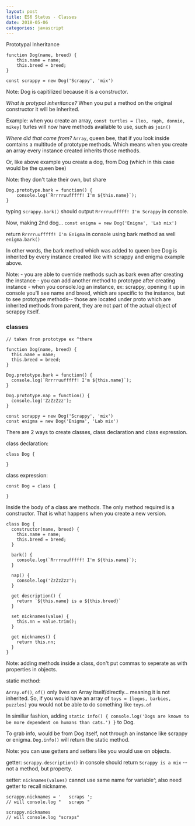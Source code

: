 ```yaml
---
layout: post
title: ES6 Status - Classes
date: 2018-05-06
categories: javascript
---
```


Prototypal Inheritance

```
function Dog(name, breed) {
	this.name = name;
	this.breed = breed;
}

const scrappy = new Dog('Scrappy', 'mix')

```

Note: Dog is capitilized because it is a constructor.

*What is protypal inheritance?* When you put a method on the original constructor it will be inherited.

Example: when you create an array, `const turtles = [leo, raph, donnie, mikey]` turles will now have methods available to use, such as `join()`

*Where did that come from?* `Array`, queen bee, that if you look inside comtains a multitude of prototype methods. Which means when you create an array every instance created inherits those methods.

Or, like above example you create a dog, from Dog (which in this case would be the queen bee)

Note: they don't take their own, but share

```
Dog.prototype.bark = function() {
	console.log(`Rrrrruufffff! I'm ${this.name}`);
}

```
typing `scrappy.bark()` should output `Rrrrruufffff! I'm Scrappy` in console.

Now, making 2nd dog...
`const enigma = new Dog('Enigma', 'Lab mix')`

return `Rrrrruufffff! I'm Enigma` in console using bark method as well `enigma.bark()`

In other words, the bark method which was added to queen bee Dog is inherited by every instance created like with scrappy and enigma example above.

Note:
	- you are able to override methods such as bark even after creating the instance
	- you can add another method to prototype after creating instance 
	- when you console.log an instance, ex: scrappy, opening it up in console you'll see name and breed, which are specific to the instance, but to see prototype methods-- those are located under proto which are inherited methods from parent, they are not part of the actual object of scrappy itself.

### classes

```
// taken from prototype ex ^there

function Dog(name, breed) {
  this.name = name;
  this.breed = breed;
}

Dog.prototype.bark = function() {
  console.log(`Rrrrruufffff! I'm ${this.name}`);
}

Dog.prototype.nap = function() {
  console.log('ZzZzZzz');
}

const scrappy = new Dog('Scrappy', 'mix')
const enigma = new Dog('Enigma', 'Lab mix')
```

There are 2 ways to create classes, class declaration and class expression.

class declaration:
```
class Dog {

}

```

class expression:
```
const Dog = class {

}

```

Inside the body of a class are methods. The only method required is a constructor. That is what happens when you create a new version.
```
class Dog {
  constructor(name, breed) {
    this.name = name;
    this.breed = breed;
  }

  bark() {
    console.log(`Rrrrruufffff! I'm ${this.name}`);
  }

  nap() {
    console.log('ZzZzZzz');
  }

  get description() {
    return `${this.name} is a ${this.breed}`
  }

  set nicknames(value) {
    this.nn = value.trim();
  }

  get nicknames() {
    return this.nn;
  }
}

```

Note: adding methods inside a class, don't put commas to seperate as with properties in objects.

static method:

`Array.of()`, `of()` only lives on Array itself/directly... meaning it is not inherited. So, if you would have an array of `toys = [legos, barbies, puzzles]` you would not be able to do something like `toys.of`

In similiar fashion,
adding `static info() { console.log('Dogs are known to be more dependent on humans than cats.') }` to Dog.

To grab info, would be from Dog itself, not through an instance like scrappy or enigma. `Dog.info()` will return the static method.

Note: you can use getters and setters like you would use on objects.

getter: `scrappy.description()` in console should return `Scrappy is a mix` -- not a method, but property.

setter: `nicknames(values)` cannot use same name for variable^, also need getter to recall nickname.

```
scrappy.nicknames = '   scraps ';
// will console.log "   scraps "

scrappy.nicknames
// will console.log "scraps"

```
